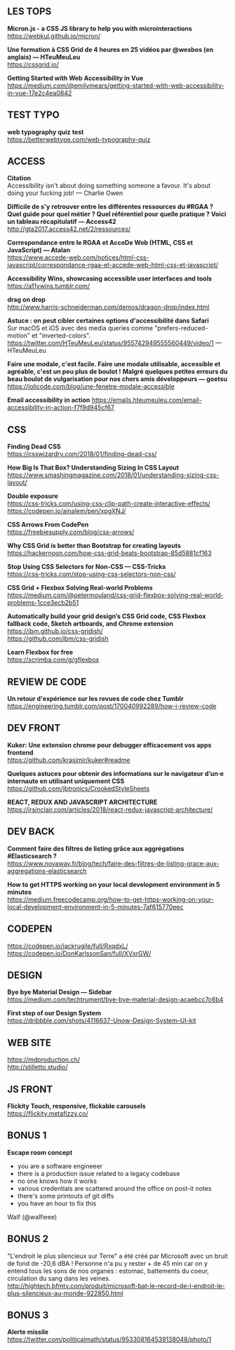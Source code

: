 ## LES TOPS

**Micron.js - a CSS JS library to help you with microinteractions**  
https://webkul.github.io/micron/

**Une formation à CSS Grid de 4 heures en 25 vidéos par @wesbos (en anglais) — HTeuMeuLeu**  
https://cssgrid.io/

**Getting Started with Web Accessibility in Vue**  
https://medium.com/@emilymears/getting-started-with-web-accessibility-in-vue-17e2c4ea0842


## TEST TYPO

**web typography quiz test**  
https://betterwebtype.com/web-typography-quiz


## ACCESS

**Citation**  
Accessibility isn't about doing something someone a favour. It's about doing your fucking job! — Charlie Owen

**Difficile de s'y retrouver entre les différentes ressources du #RGAA ? Quel guide pour quel métier ? Quel référentiel pour quelle pratique ? Voici un tableau récapitulatif — Access42**  
http://gta2017.access42.net/2/ressources/

**Correspondance entre le RGAA et AcceDe Web (HTML, CSS et JavaScript) — Atalan**  
https://www.accede-web.com/notices/html-css-javascript/correspondance-rgaa-et-accede-web-html-css-et-javascript/

**Accessibility Wins, showcasing accessible user interfaces and tools**  
https://a11ywins.tumblr.com/

**drag on drop**  
http://www.harris-schneiderman.com/demos/dragon-drop/index.html

**Astuce : on peut cibler certaines options d'accessibilité dans Safari**  
Sur macOS et iOS avec des media queries comme "prefers-reduced-motion" et "inverted-colors". https://twitter.com/HTeuMeuLeu/status/955742949555560449/video/1 — HTeuMeuLeu

**Faire une modale, c'est facile. Faire une modale utilisable, accessible et agréable, c'est un peu plus de boulot !**
**Malgré quelques petites erreurs du beau boulot de vulgarisation pour nos chers amis développeurs — goetsu** 
https://jolicode.com/blog/une-fenetre-modale-accessible

**Email accessibility in action**
https://emails.hteumeuleu.com/email-accessibility-in-action-f7f9d945cf67


## CSS

**Finding Dead CSS**  
https://csswizardry.com/2018/01/finding-dead-css/

**How Big Is That Box? Understanding Sizing In CSS Layout**  
https://www.smashingmagazine.com/2018/01/understanding-sizing-css-layout/

**Double exposure**  
https://css-tricks.com/using-css-clip-path-create-interactive-effects/
https://codepen.io/ainalem/pen/xpgXNJ/

**CSS Arrows From CodePen**  
https://freebiesupply.com/blog/css-arrows/

**Why CSS Grid is better than Bootstrap for creating layouts**  
https://hackernoon.com/how-css-grid-beats-bootstrap-85d5881cf163

**Stop Using CSS Selectors for Non-CSS — CSS-Tricks**  
https://css-tricks.com/stop-using-css-selectors-non-css/

**CSS Grid + Flexbox Solving Real-world Problems**  
https://medium.com/@petermouland/css-grid-flexbox-solving-real-world-problems-1cce3ecb2b51

**Automatically build your grid design’s CSS Grid code, CSS Flexbox fallback code, Sketch artboards, and Chrome extension**  
https://ibm.github.io/css-gridish/  
https://github.com/ibm/css-gridish

**Learn Flexbox for free**  
https://scrimba.com/g/gflexbox

## REVIEW DE CODE

**Un retour d'expérience sur les revues de code chez Tumblr**  
https://engineering.tumblr.com/post/170040992289/how-i-review-code


## DEV FRONT

**Kuker: Une extension chrome pour debugger efficacement vos apps frontend**  
https://github.com/krasimir/kuker#readme

**Quelques astuces pour obtenir des informations sur le navigateur d’un·e internaute en utilisant uniquement CSS**  
https://github.com/jbtronics/CrookedStyleSheets

**REACT, REDUX AND JAVASCRIPT ARCHITECTURE**  
https://jrsinclair.com/articles/2018/react-redux-javascript-architecture/


## DEV BACK

**Comment faire des filtres de listing grâce aux aggrégations #Elasticsearch ?**  
https://www.novaway.fr/blog/tech/faire-des-filtres-de-listing-grace-aux-aggregations-elasticsearch

**How to get HTTPS working on your local development environment in 5 minutes**  
https://medium.freecodecamp.org/how-to-get-https-working-on-your-local-development-environment-in-5-minutes-7af615770eec


## CODEPEN

https://codepen.io/jackrugile/full/RxqdxL/  
https://codepen.io/DonKarlssonSan/full/XVxrGW/  


## DESIGN

**Bye bye Material Design — Sidebar**  
https://medium.com/techtrument/bye-bye-material-design-acaebcc7c6b4

**First step of our Design System**  
https://dribbble.com/shots/4116637-Unow-Design-System-UI-kit


## WEB SITE

https://mdproduction.ch/  
http://stilletto.studio/  


## JS FRONT

**Flickity Touch, responsive, flickable carousels**  
https://flickity.metafizzy.co/


## BONUS 1

**Escape room concept**
- you are a software engineeer
- there is a production issue related to a legacy codebase
- no one knows how it works
- various credentials are scattered around the office on post-it notes
- there's some printouts of git diffs
- you have an hour to fix this 

Walf (@walfieee)


## BONUS 2

"L'endroit le plus silencieux sur Terre" a été créé par Microsoft avec un bruit de fond de -20,6 dBA ! 
Personne n'a pu y rester + de 45 min car on y entend tous les sons de nos organes : estomac, battements du coeur, circulation du sang dans les veines.  
http://hightech.bfmtv.com/produit/microsoft-bat-le-record-de-l-endroit-le-plus-silencieux-au-monde-922850.html


## BONUS 3

**Alerte missile**  
https://twitter.com/politicalmath/status/953308164539138048/photo/1
